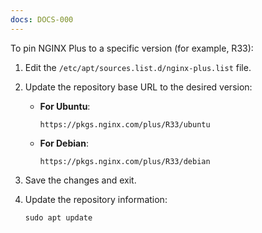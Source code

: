 ```yaml
---
docs: DOCS-000
---
```


To pin NGINX Plus to a specific version (for example, R33):

1. Edit the `/etc/apt/sources.list.d/nginx-plus.list` file.
1. Update the repository base URL to the desired version:

   - **For Ubuntu**:

      ```shell
      https://pkgs.nginx.com/plus/R33/ubuntu
      ```

   - **For Debian**:

      ```shell
      https://pkgs.nginx.com/plus/R33/debian
      ```

3. Save the changes and exit.

4. Update the repository information:

    ```shell
    sudo apt update
    ```
